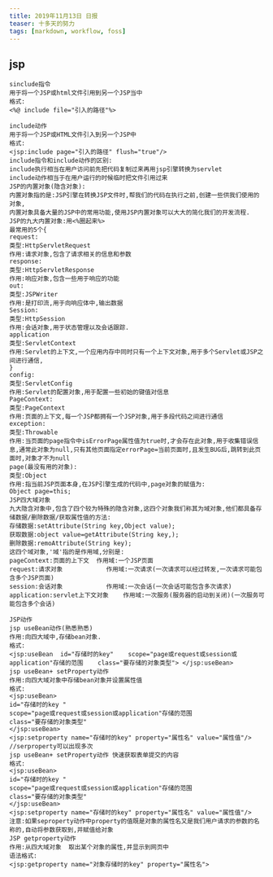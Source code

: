 ```yaml
---
title: 2019年11月13日 日报 
teaser: 十多天的努力
tags: [markdown, workflow, foss]
---
```

## jsp
	sinclude指令
	用于将一个JSP或html文件引用到另一个JSP当中
	格式:
	<%@ include file="引入的路径"%>

	include动作
	用于将一个JSP或HTML文件引入到另一个JSP中
	格式:
	<jsp:include page="引入的路径" flush="true"/>
	include指令和include动作的区别:
	include执行相当在用户访问前先把代码复制过来再用jsp引擎转换为servlet
	include动作相当于在用户运行的时候临时把文件引用过来
	JSP的内置对象(隐含对象):
	内置对象指的是:JSP引擎在转换JSP文件时,帮我们的代码在执行之前,创建一些供我们使用的对象,
	内置对象具备大量的JSP中的常用功能,使用JSP内置对象可以大大的简化我们的开发流程.
	JSP的九大内置对象:用<%圈起来%>
	最常用的5个{
	request:
	类型:HttpServletRequest
	作用:请求对象,包含了请求相关的信息和参数
	response:
	类型:HttpServletResponse
	作用:响应对象,包含一些用于响应的功能
	out:
	类型:JSPWriter
	作用:是打印流,用于向响应体中,输出数据
	Session:
	类型:HttpSession
	作用:会话对象,用于状态管理以及会话跟踪.
	application
	类型:ServletContext
	作用:Servlet的上下文,一个应用内存中同时只有一个上下文对象,用于多个Servlet或JSP之间进行通信,
	}
	config:
	类型:ServletConfig
	作用:Servlet的配置对象,用于配置一些初始的键值对信息
	PageContext:
	类型:PageContext
	作用:页面的上下文,每一个JSP都拥有一个JSP对象,用于多段代码之间进行通信
	exception:
	类型:Throwable
	作用:当页面的page指令中isErrorPage属性值为true时,才会存在此对象,用于收集错误信息,通常此对象为null,只有其他页面指定errorPage=当前页面时,且发生BUG后,跳转到此页面时,对象才不为null
	page(最没有用的对象):
	类型:Object
	作用:指当前JSP页面本身,在JSP引擎生成的代码中,page对象的赋值为:
	Object page=this;
	JSP四大域对象
	九大隐含对象中,包含了四个较为特殊的隐含对象,这四个对象我们称其为域对象,他们都具备存储数据/删除数据/获取属性值的方法:
	存储数据:setAttribute(String key,Object value);
	获取数据:object value=getAttribute(String key,);
	删除数据:remoAttribute(String key);
	这四个域对象,'域'指的是作用域,分别是:
	pageContext:页面的上下文	作用域:一个JSP页面
	request:请求对象			作用域:一次请求(一次请求可以经过转发,一次请求可能包含多个JSP页面)
	session:会话对象			作用域:一次会话(一次会话可能包含多次请求)
	application:servlet上下文对象	作用域:一次服务(服务器的启动到关闭)(一次服务可能包含多个会话)

	JSP动作
	jsp useBean动作(熟悉熟悉)
	作用:向四大域中,存储bean对象.
	格式:
	<jsp:useBean  id="存储时的key"    scope="page或request或session或application"存储的范围    class="要存储的对象类型"> </jsp:useBean>
	jsp useBean+ setProperty动作
	作用:向四大域对象中存储bean对象并设置属性值
	格式:
	<jsp:useBean>
	id="存储时的key "
	scope="page或request或session或application"存储的范围
	class="要存储的对象类型"
	</jsp:useBean>
	<jsp:setproperty name="存储时的key" property="属性名" value="属性值"/>
	//serproperty可以出现多次
	jsp useBean+ setProperty动作 快速获取表单提交的内容
	格式:
	<jsp:useBean>
	id="存储时的key "
	scope="page或request或session或application"存储的范围
	class="要存储的对象类型"
	</jsp:useBean>
	<jsp:setproperty name="存储时的key" property="属性名" value="属性值"/>
	注意:如果seproperty动作中property的值既是对象的属性名又是我们用户请求的参数的名称的,自动将参数获取到,并赋值给对象
	JSP getproperty动作
	作用:从四大域对象  取出某个对象的属性,并显示到网页中
	语法格式:
	<jsp:getproperty name="对象存储时的key" property="属性名">




